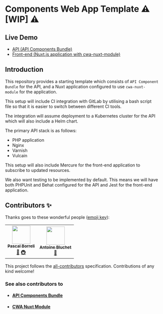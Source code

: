 # Components Web App Template :warning: [WIP] :warning:

## Live Demo
- <a href="https://api.cwa.rocks/" target="_blank" rel="noopener">API (API Components Bundle)</a>
- <a href="https://demo.cwa.rocks/" target="_blank" rel="noopener">Front-end (Nuxt.js application with cwa-nuxt-module)</a>

## Introduction

This repository provides a starting template which consists of `API Component Bundle` for the API, and a Nuxt application configured to use `cwa-nuxt-module` for the application.

This setup will include CI integration with GitLab by utilising a bash script file so that it is easier to switch between different CI tools.

The integration will assume deployment to a Kubernetes cluster for the API which will also include a Helm chart.

The primary API stack is as follows:
- PHP application
- Nginx
- Varnish
- Vulcain

This setup will also include Mercure for the front-end application to subscribe to updated resources.

We also want testing to be implemented by default. This means we will have both PHPUnit and Behat configured for the API and Jest for the front-end application.

## Contributors ✨

Thanks goes to these wonderful people ([emoji key](https://allcontributors.org/docs/en/emoji-key)):

<!-- ALL-CONTRIBUTORS-LIST:START - Do not remove or modify this section -->
<!-- prettier-ignore-start -->
<!-- markdownlint-disable -->
<table>
  <tr>
    <td align="center"><a href="https://gitlab.com/pborreli"><img src="https://secure.gravatar.com/avatar/5c299a02c11ce797f20df385f560a16a?s=80&d=identicon" width="60px;" alt=""/><br /><sub><b>Pascal Borreli</b></sub></a><br /><a href="#ideas-pborreli" title="Ideas, Planning, & Feedback">🤔</a> <a href="#infra-pborreli" title="Infrastructure (Hosting, Build-Tools, etc)">🚇</a></td>
    <td align="center"><a href="https://gitlab.com/soyuka"><img src="https://secure.gravatar.com/avatar/b1b2baa13e42a072bb8e5b3a0f3bdd64?s=80&d=identicon" width="60px;" alt=""/><br /><sub><b>Antoine Bluchet</b></sub></a><br /><a href="https://gitlab.com/silverback-web-apps/cwa/components-web-app/issues?author_username=soyuka" title="Bug reports">🐛</a></td>
  </tr>
</table>

<!-- markdownlint-enable -->
<!-- prettier-ignore-end -->
<!-- ALL-CONTRIBUTORS-LIST:END -->

This project follows the [all-contributors](https://github.com/all-contributors/all-contributors) specification. Contributions of any kind welcome!

### See also contributors to

- #### [API Components Bundle](https://github.com/components-web-app/api-components-bundle)
- #### [CWA Nuxt Module](https://github.com/components-web-app/cwa-nuxt-module)
